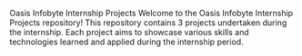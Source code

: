 Oasis Infobyte Internship Projects Welcome to the Oasis Infobyte Internship Projects repository! This repository contains 3 projects undertaken during the internship. Each project aims to showcase various skills and technologies learned and applied during the internship period.

